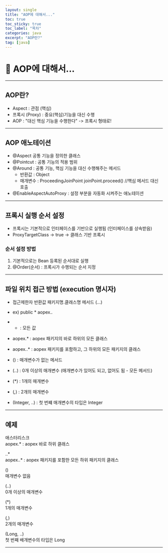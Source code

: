 ```yaml
---
layout: single
title: "AOP에 대해서..."
toc: true
toc_sticky: true
toc_label: "목차"
categories: java
excerpt: "AOP란?"
tag: [java]
---
```

# 📘 AOP에 대해서...
---
## AOP란?
- Aspect : 관점 (핵심)
- 프록시 (Proxy) : 중요(핵심)기능을 대신 수행
- AOP : "대신 핵심 기능을 수행한다" -> 프록시 형태로!

---
## AOP 애노테이션
- @Aspect 공통 기능을 정의한 클래스
- @Pointcut : 공통 기능의 적용 범위
- @Around : 공통 기능, 핵심 기능을 대신 수행해주는 메서드
	- 반환값 : Object
	- 매개변수 : ProceedingJoinPoint joinPoint.proceed() //핵심 메서드 대신 호출
- @EnableAspectAutoProxy : 설정 부분을 자동화 시켜주는 애노테이션

--- 

## 프록시 실행 순서 설정
- 프록시는 기본적으로 인터페이스를 기반으로 실행됨 (인터페이스를 상속받음)
- ProxyTargetClass -> true -> 클래스 기반 프록시
### 순서 설정 방법
1. 기본적으로는 Bean 등록된 순서대로 실행
2. @Order(순서) : 프록시가 수행되는 순서 지정

---
## 파일 위치 접근 방법 (execution 명시자)
- 접근제한자 반환값 패키지명.클래스명 메서드 (...)
- ex) public * aopex.*.*

- * : 모든 값
- aopex.* : aopex 패키지의 바로 하위의 모든 클래스
- aopex..* : aopex 패키지를 포함하고, 그 하위의 모든 패키지의 클래스

- () : 매개변수가 없는 메서드
- (..) : 0개 이상의 매개변수 (매개변수가 있어도 되고, 없어도 됨 - 모든 메서드)
- (*) : 1개의 매개변수
- (*,*) : 2개의 매개변수
- (Integer, ..) : 첫 번쨰 매개변수의 타입은 Integer

---

## 예제

애스터리스크    
	aopex.* : aopex 바로 하위 클래스  

..*  
	aopex..* : aopex 패키지를 포함한 모든 하위 패키지의 클래스  

()  
	매개변수 없음  
	
(..)  
	0개 이상의 매개변수  

(*)  
 	1개의 매개변수  

(*,*)  
 	2개의 매개변수  

(Long, ..)  
	첫 번째 배개변수의 타입은 Long  

---
